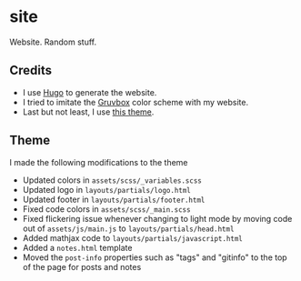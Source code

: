 # site
Website. Random stuff.

## Credits
* I use [Hugo](https://gohugo.io/) to generate the website.
* I tried to imitate the [Gruvbox](https://github.com/morhetz/gruvbox) color scheme with my website.
* Last but not least, I use [this theme](https://github.com/rhazdon/hugo-theme-hello-friend-ng).

## Theme 
I made the following modifications to the theme
* Updated colors in `assets/scss/_variables.scss`
* Updated logo in `layouts/partials/logo.html`
* Updated footer in `layouts/partials/footer.html`
* Fixed code colors in `assets/scss/_main.scss`
* Fixed flickering issue whenever changing to light mode by moving code out of `assets/js/main.js` to `layouts/partials/head.html`
* Added mathjax code to `layouts/partials/javascript.html`
* Added a `notes.html` template 
* Moved the `post-info` properties such as "tags" and "gitinfo" to the top of the page for posts and notes
